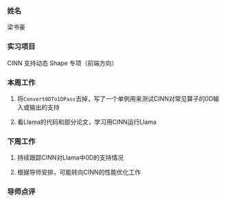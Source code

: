 ### 姓名

梁书豪

### 实习项目

CINN 支持动态 Shape 专项（前端方向）

### 本周工作

1. 将`Convert0DTo1DPass`去掉，写了一个单例用来测试CINN对常见算子的0D输入或输出的支持

2. 看Llama的代码和部分论文，学习用CINN运行Llama

### 下周工作

1. 持续跟踪CINN对Llama中0D的支持情况

2. 根据导师安排，可能转向CINN的性能优化工作

### 导师点评
